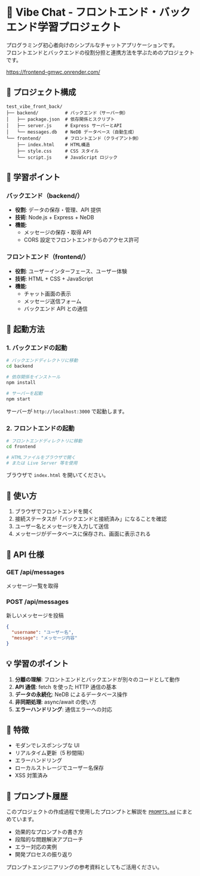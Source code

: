 # 🚀 Vibe Chat - フロントエンド・バックエンド学習プロジェクト

プログラミング初心者向けのシンプルなチャットアプリケーションです。  
フロントエンドとバックエンドの役割分担と連携方法を学ぶためのプロジェクトです。

https://frontend-gmwc.onrender.com/

## 📂 プロジェクト構成

```
test_vibe_front_back/
├── backend/          # バックエンド（サーバー側）
│   ├── package.json  # 依存関係とスクリプト
│   ├── server.js     # Express サーバーとAPI
│   └── messages.db   # NeDB データベース（自動生成）
└── frontend/         # フロントエンド（クライアント側）
    ├── index.html    # HTML構造
    ├── style.css     # CSS スタイル
    └── script.js     # JavaScript ロジック
```

## 🎯 学習ポイント

### バックエンド（backend/）

- **役割**: データの保存・管理、API 提供
- **技術**: Node.js + Express + NeDB
- **機能**:
  - メッセージの保存・取得 API
  - CORS 設定でフロントエンドからのアクセス許可

### フロントエンド（frontend/）

- **役割**: ユーザーインターフェース、ユーザー体験
- **技術**: HTML + CSS + JavaScript
- **機能**:
  - チャット画面の表示
  - メッセージ送信フォーム
  - バックエンド API との通信

## 🚀 起動方法

### 1. バックエンドの起動

```bash
# バックエンドディレクトリに移動
cd backend

# 依存関係をインストール
npm install

# サーバーを起動
npm start
```

サーバーが `http://localhost:3000` で起動します。

### 2. フロントエンドの起動

```bash
# フロントエンドディレクトリに移動
cd frontend

# HTMLファイルをブラウザで開く
# または Live Server 等を使用
```

ブラウザで `index.html` を開いてください。

## 📱 使い方

1. ブラウザでフロントエンドを開く
2. 接続ステータスが「バックエンドと接続済み」になることを確認
3. ユーザー名とメッセージを入力して送信
4. メッセージがデータベースに保存され、画面に表示される

## 🔧 API 仕様

### GET /api/messages

メッセージ一覧を取得

### POST /api/messages

新しいメッセージを投稿

```json
{
  "username": "ユーザー名",
  "message": "メッセージ内容"
}
```

## 💡 学習のポイント

1. **分離の理解**: フロントエンドとバックエンドが別々のコードとして動作
2. **API 通信**: fetch を使った HTTP 通信の基本
3. **データの永続化**: NeDB によるデータベース操作
4. **非同期処理**: async/await の使い方
5. **エラーハンドリング**: 通信エラーへの対応

## 🎨 特徴

- モダンでレスポンシブな UI
- リアルタイム更新（5 秒間隔）
- エラーハンドリング
- ローカルストレージでユーザー名保存
- XSS 対策済み

## 📝 プロンプト履歴

このプロジェクトの作成過程で使用したプロンプトと解説を [`PROMPTS.md`](./PROMPTS.md) にまとめています。

- 効果的なプロンプトの書き方
- 段階的な問題解決アプローチ
- エラー対応の実例
- 開発プロセスの振り返り

プロンプトエンジニアリングの参考資料としてもご活用ください。
